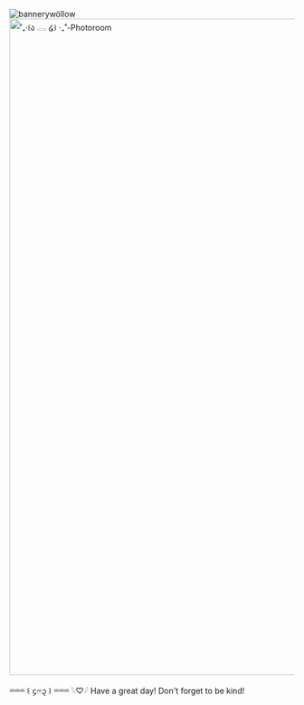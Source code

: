 ![bannerywöllow](https://github.com/user-attachments/assets/8f7129d3-4c07-4e9b-bc76-1e4fc32a3ca9)
<img width="736" height="1159" alt="˚₊‧꒰ა 𓂋 ໒꒱ ‧₊˚-Photoroom" src="https://github.com/user-attachments/assets/ee7f1037-3c9b-43bb-9e69-7ed8dc62d876" />

⏔⏔⏔ ꒰ ᧔ෆ᧓ ꒱ ⏔⏔⏔
 𓆩♡𓆪 Have a great day! Don't forget to be kind!
